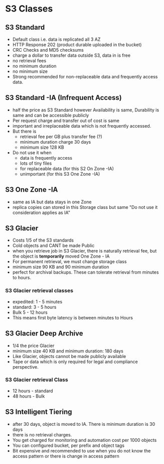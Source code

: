 # S3 Classes

## S3 Standard

* Default class i.e. data is replicated all 3 AZ
* HTTP Response 202 (product durable uploaded in the bucket)
* CRC Checks and MD5 checksums
* charge a dollar to transfer data outside S3, data in is free
* no retrieval fees
* no minimum duration
* no minimum size
* Strong recommended for non-replaceable data and frequently access data.

## S3 Standard -IA (Infrequent Access)

* half the price as S3 Standard however Availability is same, Durability is same and can be accessible publicly
* Per request charge and transfer out of cost is same
* important and irreplaceable data which is not frequently accessed.
* But there is
  * retrieval fee per GB plus transfer fee (?)
  * minimum duration charge 30 days
  * minimum size 128 KB
* Do not use it when
  * data is frequently access
  * lots of tiny files
  * for replaceable data (for this S2 On Zone -IA)
  * unimportant (for this S3 One Zone -IA)
  
## S3 One Zone -IA

* same as IA but data stays in one Zone
* replica copies can stored in this Storage class but same "Do not use it consideration applies as IA"

## S3 Glacier

* Costs 1/5 of the S3 standards
* Cold objects and CANT be made Public
* when you retrieve job in S3 Glacier, there is naturally retrieval fee, but the object is **temporarily** moved One Zone - IA
* For permanent retrieval, we must change storage class
* minimum size 90 KB and 90 minimum duration
* perfect for archival backups. These can tolerate retrieval from minutes to hours.

### S3 Glacier retrieval classes

* expedited: 1 - 5 minutes
* standard: 3 - 5 hours
* Bulk 5 - 12 hours
* This means first byte latency is between minutes to Hours

## S3 Glacier Deep Archive

* 1/4 the price Glacier
* minimum size 40 KB and minimum duration: 180 days
* Like Glacier, objects cannot be made publicly available
* Tape or data which is only required for legal and compliance perspective.

### S3 Glacier retrieval Class

* 12 hours - standard
* 48 hours - Bulk

## S3 Intelligent Tiering

* after 30 days, object is moved to IA. There is minimum duration is 30 days
* there is no retrieval charges.
* You get charged for monitoring and automation cost per 1000 objects
* You can configured bucket, per prefix and object tags
* Bit expensive and recommended to use when you do not know the access pattern or there is change in access pattern